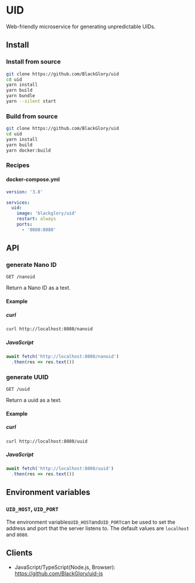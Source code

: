 # UID
Web-friendly microservice for generating unpredictable UIDs.

## Install
### Install from source
```sh
git clone https://github.com/BlackGlory/uid
cd uid
yarn install
yarn build
yarn bundle
yarn --silent start
```

### Build from source
```sh
git clone https://github.com/BlackGlory/uid
cd uid
yarn install
yarn build
yarn docker:build
```

### Recipes
#### docker-compose.yml
```yaml
version: '3.8'

services:
  uid:
    image: 'blackglory/uid'
    restart: always
    ports:
      - '8080:8080'
```

## API
### generate Nano ID
`GET /nanoid`

Return a Nano ID as a text.

#### Example
##### curl
```sh
curl http://localhost:8080/nanoid
```

##### JavaScript
```js
await fetch('http://localhost:8080/nanoid')
  .then(res => res.text())
```

### generate UUID
`GET /uuid`

Return a uuid as a text.

#### Example
##### curl
```sh
curl http://localhost:8080/uuid
```

##### JavaScript
```js
await fetch('http://localhost:8080/uuid')
  .then(res => res.text())
```

## Environment variables
### `UID_HOST`, `UID_PORT`
The environment variables`UID_HOST`and`UID_PORT`can be used to set the address and port
that the server listens to.
The default values are `localhost` and `8080`.

## Clients
- JavaScript/TypeScript(Node.js, Browser): <https://github.com/BlackGlory/uid-js>

